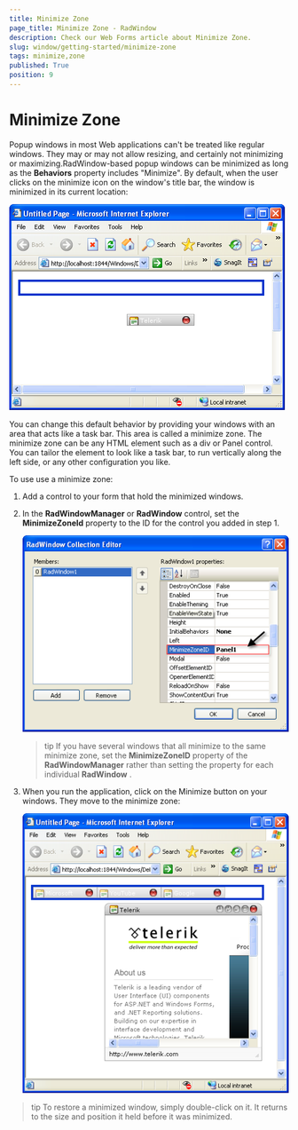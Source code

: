 ```yaml
---
title: Minimize Zone
page_title: Minimize Zone - RadWindow
description: Check our Web Forms article about Minimize Zone.
slug: window/getting-started/minimize-zone
tags: minimize,zone
published: True
position: 9
---
```


# Minimize Zone

Popup windows in most Web applications can't be treated like regular windows. They may or may not allow resizing, and certainly not minimizing or maximizing.RadWindow-based popup windows can be minimized as long as the **Behaviors** property includes "Minimize". By default, when the user clicks on the minimize icon on the window's title bar, the window is minimized in its current location:

![](images/window-nominimizezone.png)

You can change this default behavior by providing your windows with an area that acts like a task bar. This area is called a minimize zone. The minimize zone can be any HTML element such as a div or Panel control. You can tailor the element to look like a task bar, to run vertically along the left side, or any other configuration you like.

To use use a minimize zone:

1. Add a control to your form that hold the minimized windows.

1. In the **RadWindowManager** or **RadWindow** control, set the **MinimizeZoneId** property to the ID for	the control you added in step 1.

	![](images/window-minimizezone.png)

	>tip If you have several windows that all minimize to the same minimize zone, set the **MinimizeZoneID** property of the **RadWindowManager** rather than setting the property for each individual **RadWindow** .

1. When you run the application, click on the Minimize button on your	windows. They move to the minimize zone:

	![](images/window-minimizezones.png)

>tip To restore a minimized window, simply double-click on it. It returns to the size and position it held before it was minimized.


